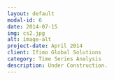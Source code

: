 ```yaml
---
layout: default
modal-id: 6
date: 2014-07-15
img: cs2.jpg
alt: image-alt
project-date: April 2014
client: Ifimo Global Solutions
category: Time Series Analysis
description: Under Construction.
---
```

